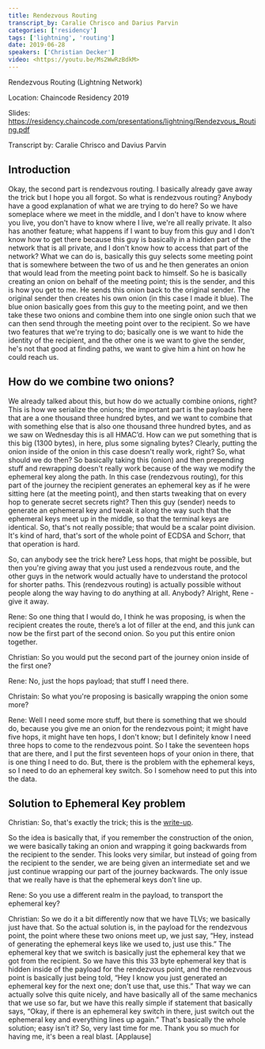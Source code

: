 ```yaml
---
title: Rendezvous Routing
transcript_by: Caralie Chrisco and Darius Parvin
categories: ['residency']
tags: ['lightning', 'routing']
date: 2019-06-28
speakers: ['Christian Decker']
video: <https://youtu.be/Ms2WwRzBdkM>
---
```


Rendezvous Routing (Lightning Network)

Location: Chaincode Residency 2019

Slides: <https://residency.chaincode.com/presentations/lightning/Rendezvous_Routing.pdf>

Transcript by: Caralie Chrisco and Davius Parvin

## Introduction

Okay, the second part is rendezvous routing. I basically already gave away the trick but I hope you all forgot. So what is rendezvous routing? Anybody have a good explanation of what we are trying to do here? So we have someplace where we meet in the middle, and I don't have to know where you live, you don't have to know where I live, we're all really private. It also has another feature; what happens if I want to buy from this guy and I don't know how to get there because this guy is basically in a hidden part of the network that is all private, and I don't know how to access that part of the network? What we can do is, basically this guy selects some meeting point that is somewhere between the two of us and he then generates an onion that would lead from the meeting point back to himself. So he is basically creating an onion on behalf of the meeting point; this is the sender, and this is how you get to me. He sends this onion back to the original sender. The original sender then creates his own onion (in this case I made it blue). The blue onion basically goes from this guy to the meeting point, and we then take these two onions and combine them into one single onion such that we can then send through the meeting point over to the recipient. So we have two features that we're trying to do; basically one is we want to hide the identity of the recipient, and the other one is we want to give the sender, he's not that good at finding paths, we want to give him a hint on how he could reach us.

## How do we combine two onions?

We already talked about this, but how do we actually combine onions, right? This is how we serialize the onions; the important part is the payloads here that are a one thousand three hundred bytes, and we want to combine that with something else that is also one thousand three hundred bytes, and as we saw on Wednesday this is all HMAC’d. How can we put something that is this big (1300 bytes), in here, plus some signaling bytes? Clearly, putting the onion inside of the onion in this case doesn't really work, right? So, what should we do then? So basically taking this (onion) and then prepending stuff and rewrapping doesn't really work because of the way we modify the ephemeral key along the path. In this case (rendezvous routing), for this part of the journey the recipient generates an ephemeral key as if he were sitting here (at the meeting point), and then starts tweaking that on every hop to generate secret secrets right? Then this guy (sender) needs to generate an ephemeral  key and tweak it along the way such that the ephemeral keys meet up in the middle, so that the terminal keys are identical. So, that's not really possible; that would be a scalar point division. It's kind of hard, that's sort of the whole point of ECDSA and Schorr, that that operation is hard. 

So, can anybody see the trick here? Less hops, that might be possible, but then you're giving away that you just used a rendezvous route, and the other guys in the network would actually have to understand the protocol for shorter paths. This (rendezvous routing) is actually possible without people along the way having to do anything at all. Anybody? Alright, Rene - give it away. 

Rene: So one thing that I would do, I think he was proposing, is when the recipient creates the route, there’s a lot of filler at the end, and this junk can now be the first part of the second onion. So you put this entire onion together.

Christian: So you would put the second part of the journey onion inside of the first one? 

Rene: No, just the hops payload; that stuff I need there.

Christain: So what you're proposing is basically wrapping the onion some more?

Rene: Well I need some more stuff, but there is something that we should do, because you give me an onion for the rendezvous point; it might have five hops, it might have ten hops, I don't know; but I definitely know I need three hops to come to the rendezvous point. So I take the seventeen hops that are there, and I put the first seventeen hops of your onion in there, that is one thing I need to do. But, there is the problem with the ephemeral keys, so I need to do an ephemeral key switch. So I somehow need to put this into the data.

## Solution to Ephemeral Key problem

Christian: So, that's exactly the trick; this is the [write-up](https://github.com/lightningnetwork/lightning-rfc/wiki/Rendez-vous-mechanism-on-top-of-Sphinx).

So the idea is basically that, if you remember the construction of the onion, we were basically taking an onion and wrapping it going backwards from the recipient to the sender. This looks very similar, but instead of going from the recipient to the sender, we are being given an intermediate set and we just continue wrapping our part of the journey backwards. The only issue that we really have is that the ephemeral keys don't line up.

Rene: So you use a different realm in the payload, to transport the ephemeral key? 

Christian: So we do it a bit differently now that we have TLVs; we basically just have that. So the actual solution is, in the payload for the rendezvous point, the point where these two onions meet up, we just say, “Hey, instead of generating the ephemeral keys like we used to, just use this.” The ephemeral key that we switch is basically just the ephemeral key that we got from the recipient. So we have this this 33 byte ephemeral key that is hidden inside of the payload for the rendezvous point, and the rendezvous point is basically just being told, “Hey I know you just generated an ephemeral key for the next one; don't use that, use this.” That way we can actually solve this quite nicely, and have basically all of the same mechanics that we use so far, but we have this really simple if statement that basically says, “Okay, if there is an ephemeral key switch in there, just switch out the ephemeral key and everything lines up again.” That's basically the whole solution; easy isn't it? So, very last time for me. Thank you so much for having me, it's been a real blast. [Applause]

